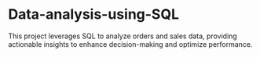 # Data-analysis-using-SQL

This project leverages SQL to analyze orders and sales data, providing actionable insights to enhance decision-making and optimize performance.
